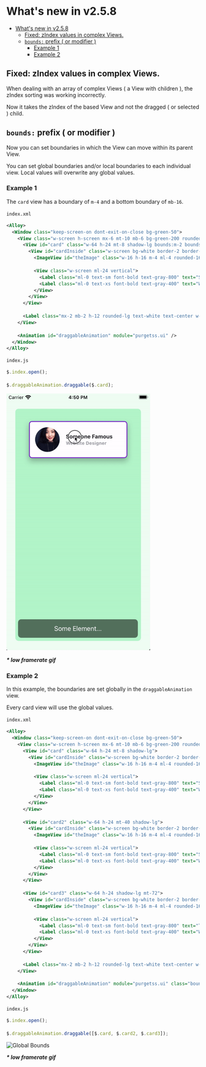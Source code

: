 # What's new in v2.5.8
- [What's new in v2.5.8](#whats-new-in-v258)
  - [Fixed: zIndex values in complex Views.](#fixed-zindex-values-in-complex-views)
  - [`bounds:` prefix ( or modifier )](#bounds-prefix--or-modifier-)
    - [Example 1](#example-1)
    - [Example 2](#example-2)

## Fixed: zIndex values in complex Views.
When dealing with an array of complex Views ( a View with children ), the zIndex sorting was working incorrectly.

Now it takes the zIndex of the based View and not the dragged ( or selected ) child.

## `bounds:` prefix ( or modifier )
Now you can set boundaries in which the View can move within its parent View.

You can set global boundaries and/or local boundaries to each individual view. Local values will overwrite any global values.

### Example 1
The `card` view has a boundary of `m-4` and a bottom boundary of `mb-16`.

`index.xml`
```xml
<Alloy>
  <Window class="keep-screen-on dont-exit-on-close bg-green-50">
    <View class="w-screen h-screen mx-6 mt-10 mb-6 bg-green-200 rounded-lg">
      <View id="card" class="w-64 h-24 mt-8 shadow-lg bounds:m-2 bounds:mb-16">
        <View id="cardInside" class="w-screen bg-white border-2 border-purple-700 rounded-lg ">
          <ImageView id="theImage" class="w-16 h-16 m-4 ml-4 rounded-16 prevent-default-image bg-gray-50" image="https://randomuser.me/api/portraits/women/17.jpg" />

          <View class="w-screen ml-24 vertical">
            <Label class="ml-0 text-sm font-bold text-gray-800" text="Someone Famous" />
            <Label class="ml-0 text-xs font-bold text-gray-400" text="Website Designer" />
          </View>
        </View>
      </View>

      <Label class="mx-2 mb-2 h-12 rounded-lg text-white text-center w-screen bg-(#80000000)" text="Some Element..." />
    </View>

    <Animation id="draggableAnimation" module="purgetss.ui" />
  </Window>
</Alloy>
```

`index.js`
```javascript
$.index.open();

$.draggableAnimation.draggable($.card);
```

<img src="../../assets/images/local-bounds.gif" width="375" alt="Local Bounds">

***\* low framerate gif***

### Example 2
In this example, the boundaries are set globally in the `draggableAnimation` view.

Every card view will use the global values.

`index.xml`
```xml
<Alloy>
  <Window class="keep-screen-on dont-exit-on-close bg-green-50">
    <View class="w-screen h-screen mx-6 mt-10 mb-6 bg-green-200 rounded-lg">
      <View id="card" class="w-64 h-24 mt-8 shadow-lg">
        <View id="cardInside" class="w-screen bg-white border-2 border-purple-700 rounded-lg ">
          <ImageView id="theImage" class="w-16 h-16 m-4 ml-4 rounded-16 prevent-default-image bg-gray-50" image="https://randomuser.me/api/portraits/women/17.jpg" />

          <View class="w-screen ml-24 vertical">
            <Label class="ml-0 text-sm font-bold text-gray-800" text="Someone Famous" />
            <Label class="ml-0 text-xs font-bold text-gray-400" text="Website Designer" />
          </View>
        </View>
      </View>

      <View id="card2" class="w-64 h-24 mt-40 shadow-lg">
        <View id="cardInside" class="w-screen bg-white border-2 border-purple-700 rounded-lg ">
          <ImageView id="theImage" class="w-16 h-16 m-4 ml-4 rounded-16 prevent-default-image bg-gray-50" image="https://randomuser.me/api/portraits/women/21.jpg" />

          <View class="w-screen ml-24 vertical">
            <Label class="ml-0 text-sm font-bold text-gray-800" text="Second Famous" />
            <Label class="ml-0 text-xs font-bold text-gray-400" text="Website Designer" />
          </View>
        </View>
      </View>

      <View id="card3" class="w-64 h-24 shadow-lg mt-72">
        <View id="cardInside" class="w-screen bg-white border-2 border-purple-700 rounded-lg ">
          <ImageView id="theImage" class="w-16 h-16 m-4 ml-4 rounded-16 prevent-default-image bg-gray-50" image="https://randomuser.me/api/portraits/women/25.jpg" />

          <View class="w-screen ml-24 vertical">
            <Label class="ml-0 text-sm font-bold text-gray-800" text="Third Famous" />
            <Label class="ml-0 text-xs font-bold text-gray-400" text="Website Designer" />
          </View>
        </View>
      </View>

      <Label class="mx-2 mb-2 h-12 rounded-lg text-white text-center w-screen bg-(#80000000)" text="Some Element..." />
    </View>

    <Animation id="draggableAnimation" module="purgetss.ui" class="bounds:m-2 bounds:mb-16" />
  </Window>
</Alloy>
```

`index.js`
```javascript
$.index.open();

$.draggableAnimation.draggable([$.card, $.card2, $.card3]);
```

<img src="../../assets/images/global-bounds.gif" width="375" alt="Global Bounds">

***\* low framerate gif***
